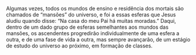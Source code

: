 ﻿Algumas vezes, todos os mundos de ensino e residência dos mortais são chamados de “mansões” do universo, e foi a essas esferas que Jesus aludiu quando disse: “Na casa do meu Pai há muitas moradas.” Daqui, dentro de um dado grupo de esferas semelhantes aos mundos das mansões, os ascendentes progredirão individualmente de uma esfera a outra, e de uma fase de vida a outra, mas sempre avançarão, de um estágio de estudo do universo ao próximo, em formação de classes.